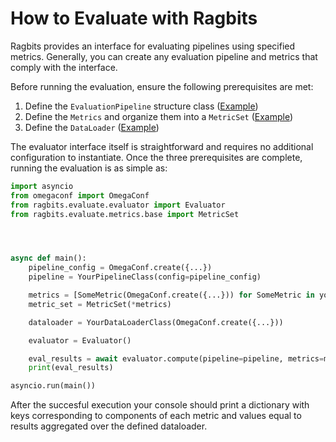 # How to Evaluate with Ragbits

Ragbits provides an interface for evaluating pipelines using specified metrics. Generally, you can create any evaluation pipeline and metrics that comply with the interface.

Before running the evaluation, ensure the following prerequisites are met:

1. Define the `EvaluationPipeline` structure class ([Example](optimize.md#define-the-optimized-pipeline-structure))
2. Define the `Metrics` and organize them into a `MetricSet` ([Example](optimize.md#define-the-metrics-and-run-the-experiment))
3. Define the `DataLoader` ([Example](optimize.md#define-the-data-loader))

The evaluator interface itself is straightforward and requires no additional configuration to instantiate. Once the three prerequisites are complete, running the evaluation is as simple as:


```python
import asyncio
from omegaconf import OmegaConf
from ragbits.evaluate.evaluator import Evaluator
from ragbits.evaluate.metrics.base import MetricSet




async def main():
    pipeline_config = OmegaConf.create({...})
    pipeline = YourPipelineClass(config=pipeline_config)

    metrics = [SomeMetric(OmegaConf.create({...})) for SomeMetric in your_metrics]
    metric_set = MetricSet(*metrics)

    dataloader = YourDataLoaderClass(OmegaConf.create({...}))

    evaluator = Evaluator()

    eval_results = await evaluator.compute(pipeline=pipeline, metrics=metric_set, dataloader=dataloader)
    print(eval_results)

asyncio.run(main())
```

After the succesful execution your console should print a dictionary with keys corresponding to components of each metric and values
equal to results aggregated over the defined dataloader.